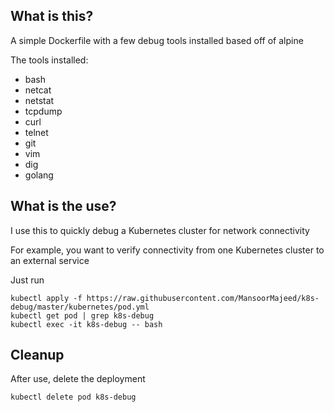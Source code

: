 ## What is this?

A simple Dockerfile with a few debug tools installed based off of alpine

The tools installed:
 - bash
 - netcat
 - netstat
 - tcpdump
 - curl
 - telnet
 - git
 - vim
 - dig
 - golang

## What is the use?

I use this to quickly debug a Kubernetes cluster for network connectivity

For example, you want to verify connectivity from one Kubernetes cluster to an external service

Just run
```
kubectl apply -f https://raw.githubusercontent.com/MansoorMajeed/k8s-debug/master/kubernetes/pod.yml
kubectl get pod | grep k8s-debug
kubectl exec -it k8s-debug -- bash
```

## Cleanup
After use, delete the deployment
```
kubectl delete pod k8s-debug
```
